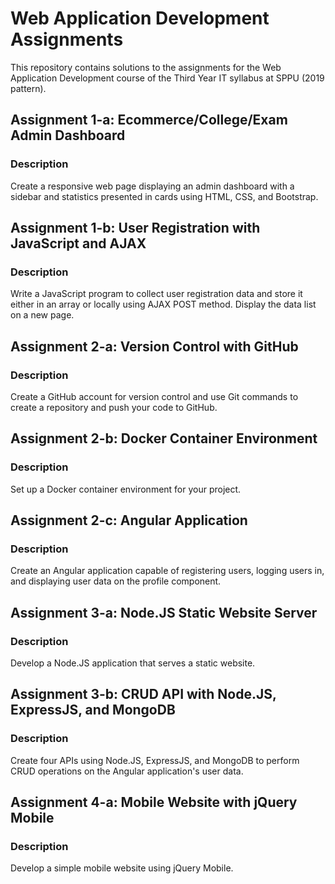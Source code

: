 # Web Application Development Assignments

This repository contains solutions to the assignments for the Web Application Development course of the Third Year IT syllabus at SPPU (2019 pattern).

## Assignment 1-a: Ecommerce/College/Exam Admin Dashboard

### Description
Create a responsive web page displaying an admin dashboard with a sidebar and statistics presented in cards using HTML, CSS, and Bootstrap.

## Assignment 1-b: User Registration with JavaScript and AJAX

### Description
Write a JavaScript program to collect user registration data and store it either in an array or locally using AJAX POST method. Display the data list on a new page.

## Assignment 2-a: Version Control with GitHub

### Description
Create a GitHub account for version control and use Git commands to create a repository and push your code to GitHub.

## Assignment 2-b: Docker Container Environment

### Description
Set up a Docker container environment for your project.

## Assignment 2-c: Angular Application

### Description
Create an Angular application capable of registering users, logging users in, and displaying user data on the profile component.

## Assignment 3-a: Node.JS Static Website Server

### Description
Develop a Node.JS application that serves a static website.

## Assignment 3-b: CRUD API with Node.JS, ExpressJS, and MongoDB

### Description
Create four APIs using Node.JS, ExpressJS, and MongoDB to perform CRUD operations on the Angular application's user data.

## Assignment 4-a: Mobile Website with jQuery Mobile

### Description
Develop a simple mobile website using jQuery Mobile.

